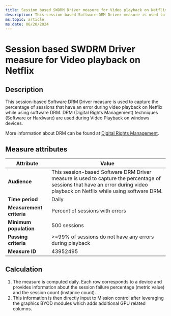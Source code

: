 ```yaml
---
title: Session based SWDRM Driver measure for Video playback on Netflix 
description: This session-based Software DRM Driver measure is used to capture the percentage of sessions that have an error during video playback on Netflix while using software DRM.
ms.topic: article
ms.date: 06/20/2024
---
```


#  Session based SWDRM Driver measure for Video playback on Netflix 

## Description

This session-based Software DRM Driver measure is used to capture the percentage of sessions that have an error during video playback on Netflix while using software DRM. DRM (Digital Rights Management) techniques (Software or Hardware) are used during Video Playback on windows devices.

More information about DRM can be found at [Digital Rights Management](/windows-hardware/drivers/audio/digital-rights-management).

## Measure attributes

| Attribute | Value |
|--|--|
| **Audience** | This session-based Software DRM Driver measure is used to capture the percentage of sessions that have an error during video playback on Netflix while using software DRM. |
| **Time period** | Daily |
| **Measurement criteria** | Percent of sessions with errors |
| **Minimum population** | 500 sessions |
| **Passing criteria** | >=99% of sessions do not have any errors during playback|
| **Measure ID** | 43952495 |

## Calculation

1. The measure is computed daily. Each row corresponds to a device and provides information about the session failure percentage (metric value) and the session count (instance count).
2. This information is then directly input to Mission control after leveraging the graphics BYOD modules which adds additional GPU related columns.